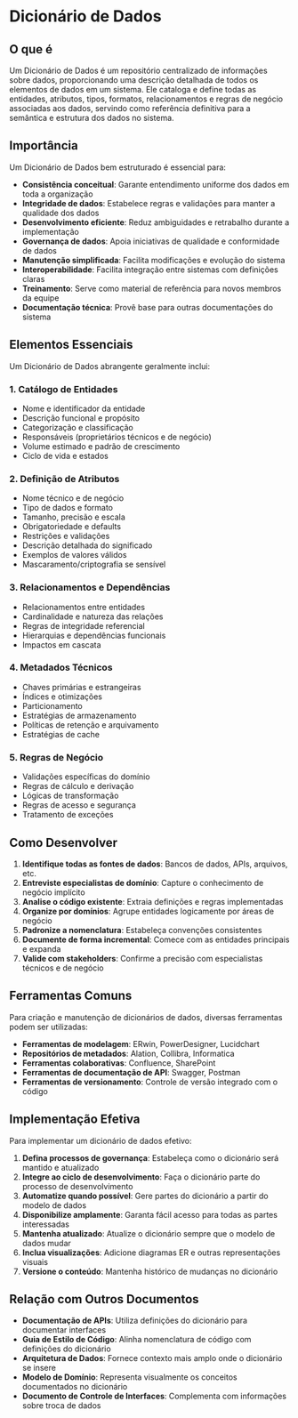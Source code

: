 # Dicionário de Dados

## O que é

Um Dicionário de Dados é um repositório centralizado de informações sobre dados, proporcionando uma descrição detalhada de todos os elementos de dados em um sistema. Ele cataloga e define todas as entidades, atributos, tipos, formatos, relacionamentos e regras de negócio associadas aos dados, servindo como referência definitiva para a semântica e estrutura dos dados no sistema.

## Importância

Um Dicionário de Dados bem estruturado é essencial para:

- **Consistência conceitual**: Garante entendimento uniforme dos dados em toda a organização
- **Integridade de dados**: Estabelece regras e validações para manter a qualidade dos dados
- **Desenvolvimento eficiente**: Reduz ambiguidades e retrabalho durante a implementação
- **Governança de dados**: Apoia iniciativas de qualidade e conformidade de dados
- **Manutenção simplificada**: Facilita modificações e evolução do sistema
- **Interoperabilidade**: Facilita integração entre sistemas com definições claras
- **Treinamento**: Serve como material de referência para novos membros da equipe
- **Documentação técnica**: Provê base para outras documentações do sistema

## Elementos Essenciais

Um Dicionário de Dados abrangente geralmente inclui:

### 1. Catálogo de Entidades

- Nome e identificador da entidade
- Descrição funcional e propósito
- Categorização e classificação
- Responsáveis (proprietários técnicos e de negócio)
- Volume estimado e padrão de crescimento
- Ciclo de vida e estados

### 2. Definição de Atributos

- Nome técnico e de negócio
- Tipo de dados e formato
- Tamanho, precisão e escala
- Obrigatoriedade e defaults
- Restrições e validações
- Descrição detalhada do significado
- Exemplos de valores válidos
- Mascaramento/criptografia se sensível

### 3. Relacionamentos e Dependências

- Relacionamentos entre entidades
- Cardinalidade e natureza das relações
- Regras de integridade referencial
- Hierarquias e dependências funcionais
- Impactos em cascata

### 4. Metadados Técnicos

- Chaves primárias e estrangeiras
- Índices e otimizações
- Particionamento
- Estratégias de armazenamento
- Políticas de retenção e arquivamento
- Estratégias de cache

### 5. Regras de Negócio

- Validações específicas do domínio
- Regras de cálculo e derivação
- Lógicas de transformação
- Regras de acesso e segurança
- Tratamento de exceções

## Como Desenvolver

1. **Identifique todas as fontes de dados**: Bancos de dados, APIs, arquivos, etc.
2. **Entreviste especialistas de domínio**: Capture o conhecimento de negócio implícito
3. **Analise o código existente**: Extraia definições e regras implementadas
4. **Organize por domínios**: Agrupe entidades logicamente por áreas de negócio
5. **Padronize a nomenclatura**: Estabeleça convenções consistentes
6. **Documente de forma incremental**: Comece com as entidades principais e expanda
7. **Valide com stakeholders**: Confirme a precisão com especialistas técnicos e de negócio

## Ferramentas Comuns

Para criação e manutenção de dicionários de dados, diversas ferramentas podem ser utilizadas:

- **Ferramentas de modelagem**: ERwin, PowerDesigner, Lucidchart
- **Repositórios de metadados**: Alation, Collibra, Informatica
- **Ferramentas colaborativas**: Confluence, SharePoint
- **Ferramentas de documentação de API**: Swagger, Postman
- **Ferramentas de versionamento**: Controle de versão integrado com o código

## Implementação Efetiva

Para implementar um dicionário de dados efetivo:

1. **Defina processos de governança**: Estabeleça como o dicionário será mantido e atualizado
2. **Integre ao ciclo de desenvolvimento**: Faça o dicionário parte do processo de desenvolvimento
3. **Automatize quando possível**: Gere partes do dicionário a partir do modelo de dados
4. **Disponibilize amplamente**: Garanta fácil acesso para todas as partes interessadas
5. **Mantenha atualizado**: Atualize o dicionário sempre que o modelo de dados mudar
6. **Inclua visualizações**: Adicione diagramas ER e outras representações visuais
7. **Versione o conteúdo**: Mantenha histórico de mudanças no dicionário

## Relação com Outros Documentos

- **Documentação de APIs**: Utiliza definições do dicionário para documentar interfaces
- **Guia de Estilo de Código**: Alinha nomenclatura de código com definições do dicionário
- **Arquitetura de Dados**: Fornece contexto mais amplo onde o dicionário se insere
- **Modelo de Domínio**: Representa visualmente os conceitos documentados no dicionário
- **Documento de Controle de Interfaces**: Complementa com informações sobre troca de dados
